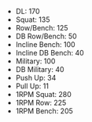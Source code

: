 * DL: 170
*  Squat: 135
*  Row/Bench: 125
*  DB Row/Bench: 50
*  Incline Bench: 100
*  Incline DB Bench: 40
*  Military: 100
*  DB Military: 40
*  Push Up: 34
*  Pull Up: 11
*  1RPM Squat: 280
*  1RPM Row: 225
*  1RPM Bench: 205
